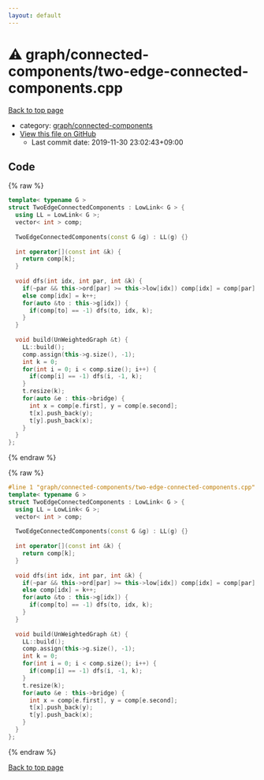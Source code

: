 ```yaml
---
layout: default
---
```


<!-- mathjax config similar to math.stackexchange -->
<script type="text/javascript" async
  src="https://cdnjs.cloudflare.com/ajax/libs/mathjax/2.7.5/MathJax.js?config=TeX-MML-AM_CHTML">
</script>
<script type="text/x-mathjax-config">
  MathJax.Hub.Config({
    TeX: { equationNumbers: { autoNumber: "AMS" }},
    tex2jax: {
      inlineMath: [ ['$','$'] ],
      processEscapes: true
    },
    "HTML-CSS": { matchFontHeight: false },
    displayAlign: "left",
    displayIndent: "2em"
  });
</script>

<script type="text/javascript" src="https://cdnjs.cloudflare.com/ajax/libs/jquery/3.4.1/jquery.min.js"></script>
<script src="https://cdn.jsdelivr.net/npm/jquery-balloon-js@1.1.2/jquery.balloon.min.js" integrity="sha256-ZEYs9VrgAeNuPvs15E39OsyOJaIkXEEt10fzxJ20+2I=" crossorigin="anonymous"></script>
<script type="text/javascript" src="../../../assets/js/copy-button.js"></script>
<link rel="stylesheet" href="../../../assets/css/copy-button.css" />


# :warning: graph/connected-components/two-edge-connected-components.cpp

<a href="../../../index.html">Back to top page</a>

* category: <a href="../../../index.html#3a7c46e10de1b2cce1293b2074b86f0a">graph/connected-components</a>
* <a href="{{ site.github.repository_url }}/blob/master/graph/connected-components/two-edge-connected-components.cpp">View this file on GitHub</a>
    - Last commit date: 2019-11-30 23:02:43+09:00




## Code

<a id="unbundled"></a>
{% raw %}
```cpp
template< typename G >
struct TwoEdgeConnectedComponents : LowLink< G > {
  using LL = LowLink< G >;
  vector< int > comp;
 
  TwoEdgeConnectedComponents(const G &g) : LL(g) {}
 
  int operator[](const int &k) {
    return comp[k];
  }
 
  void dfs(int idx, int par, int &k) {
    if(~par && this->ord[par] >= this->low[idx]) comp[idx] = comp[par];
    else comp[idx] = k++;
    for(auto &to : this->g[idx]) {
      if(comp[to] == -1) dfs(to, idx, k);
    }
  }
 
  void build(UnWeightedGraph &t) {
    LL::build();
    comp.assign(this->g.size(), -1);
    int k = 0;
    for(int i = 0; i < comp.size(); i++) {
      if(comp[i] == -1) dfs(i, -1, k);
    }
    t.resize(k);
    for(auto &e : this->bridge) {
      int x = comp[e.first], y = comp[e.second];
      t[x].push_back(y);
      t[y].push_back(x);
    }
  }
};

```
{% endraw %}

<a id="bundled"></a>
{% raw %}
```cpp
#line 1 "graph/connected-components/two-edge-connected-components.cpp"
template< typename G >
struct TwoEdgeConnectedComponents : LowLink< G > {
  using LL = LowLink< G >;
  vector< int > comp;
 
  TwoEdgeConnectedComponents(const G &g) : LL(g) {}
 
  int operator[](const int &k) {
    return comp[k];
  }
 
  void dfs(int idx, int par, int &k) {
    if(~par && this->ord[par] >= this->low[idx]) comp[idx] = comp[par];
    else comp[idx] = k++;
    for(auto &to : this->g[idx]) {
      if(comp[to] == -1) dfs(to, idx, k);
    }
  }
 
  void build(UnWeightedGraph &t) {
    LL::build();
    comp.assign(this->g.size(), -1);
    int k = 0;
    for(int i = 0; i < comp.size(); i++) {
      if(comp[i] == -1) dfs(i, -1, k);
    }
    t.resize(k);
    for(auto &e : this->bridge) {
      int x = comp[e.first], y = comp[e.second];
      t[x].push_back(y);
      t[y].push_back(x);
    }
  }
};

```
{% endraw %}

<a href="../../../index.html">Back to top page</a>

